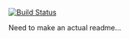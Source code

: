 [![Build Status](https://travis-ci.org/greenygh0st/widump.svg?branch=master)](https://travis-ci.org/greenygh0st/widump)

Need to make an actual readme...
